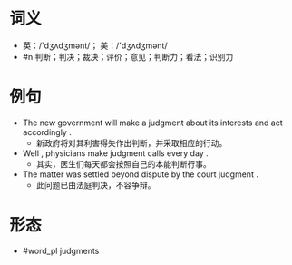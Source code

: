 # 词义
- 英：/'dʒʌdʒmənt/； 美：/'dʒʌdʒmənt/
- #n 判断；判决；裁决；评价；意见；判断力；看法；识别力
# 例句
- The new government will make a judgment about its interests and act accordingly .
	- 新政府将对其利害得失作出判断，并采取相应的行动。
- Well , physicians make judgment calls every day .
	- 其实，医生们每天都会按照自己的本能判断行事。
- The matter was settled beyond dispute by the court judgment .
	- 此问题已由法庭判决，不容争辩。
# 形态
- #word_pl judgments

